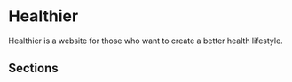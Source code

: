 # Healthier

Healthier is a website for those who want to create a better health lifestyle.

## Sections
